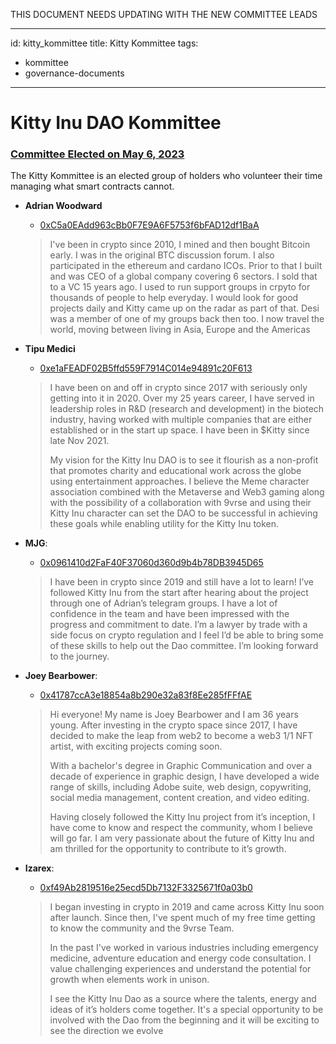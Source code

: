 

THIS DOCUMENT NEEDS UPDATING WITH THE NEW COMMITTEE LEADS




---
id: kitty_kommittee
title: Kitty Kommittee
tags:
  - kommittee
  - governance-documents
---

# Kitty Inu DAO Kommittee 
### [Committee Elected on May 6, 2023](https://snapshot.org/#/kittyinudao.eth/proposal/0x1664e4688ab7a06993bd32e8263d8263ae239ac55a922ea6fa3291b7b583223d)

The Kitty Kommittee is an elected group of holders who volunteer their time managing what smart contracts cannot. 

- **Adrian Woodward** 

    - [0xC5a0EAdd963cBb0F7E9A6F5753f6bFAD12df1BaA](https://etherscan.io/address/0xC5a0EAdd963cBb0F7E9A6F5753f6bFAD12df1BaA)

    > I've been in crypto since 2010, I mined and then bought Bitcoin early. I was in the original BTC discussion forum. I also participated in the ethereum and cardano ICOs. Prior to that I built and was CEO of a global company covering 6 sectors. I sold that to a VC 15 years ago. I used to run support groups in crpyto for thousands of people to help everyday. I would look for good projects daily and Kitty came up on the radar as part of that. Desi was a member of one of my groups back then too. I now travel the world, moving between living in Asia, Europe and the Americas

- **Tipu Medici** 

    - [0xe1aFEADF02B5ffd559F7914C014e94891c20F613](https://etherscan.io/address/0xe1aFEADF02B5ffd559F7914C014e94891c20F613)

    > I have been on and off in crypto since 2017 with seriously only getting into it in 2020. Over my 25 years career, I have served in leadership roles in R&D (research and development) in the biotech industry, having worked with multiple companies that are either established or in the start up space. I have been in $Kitty since late Nov 2021. 
    >
    >My vision for the Kitty Inu DAO is to see it flourish as a non-profit that promotes charity and educational work across the globe using entertainment approaches. I believe the Meme character association combined with the Metaverse and Web3 gaming along with the possibility of a collaboration with 9vrse and using their Kitty Inu character can set the DAO to be successful in achieving these goals while enabling utility for the Kitty Inu token.

- **MJG**: 

    - [0x0961410d2FaF40F37060d360d9b4b78DB3945D65](https://etherscan.io/address/0x0961410d2FaF40F37060d360d9b4b78DB3945D65)

    > I have been in crypto since 2019 and still have a lot to learn! I’ve followed Kitty Inu from the start after hearing about the project through one of Adrian’s telegram groups. I have a lot of confidence in the team and have been impressed with the progress and commitment to date. I’m a lawyer by trade with a side focus on crypto regulation and I feel I’d be able to bring some of these skills to help out the Dao committee. I’m looking forward to the journey.

- **Joey Bearbower**: 

    - [0x41787ccA3e18854a8b290e32a83f8Ee285fFFfAE](https://etherscan.io/address/0x41787ccA3e18854a8b290e32a83f8Ee285fFFfAE)

    > Hi everyone! My name is Joey Bearbower and I am 36 years young. After investing in the crypto space since 2017, I have decided to make the leap from web2 to become a web3 1/1 NFT artist, with exciting projects coming soon.
    >
    > With a bachelor's degree in Graphic Communication and over a decade of experience in graphic design, I have developed a wide range of skills, including Adobe suite, web design, copywriting, social media management, content creation, and video editing. 
    >
    >Having closely followed the Kitty Inu project from it’s inception, I have come to know and respect the community, whom I believe will go far. I am very passionate about the future of Kitty Inu and am thrilled for the opportunity to contribute to it’s growth.

- **Izarex**: 
    - [0xf49Ab2819516e25ecd5Db7132F3325671f0a03b0](https://etherscan.io/address/0xf49Ab2819516e25ecd5Db7132F3325671f0a03b0)

    > I began investing in crypto in 2019 and came across Kitty Inu soon after launch.  Since then, I've spent much of my free time getting to know the community and the 9vrse Team.
    >
    > In the past I've worked in various industries including emergency medicine, adventure education and energy code consultation.   I value challenging experiences and understand the potential for growth when elements work in unison.
    >
    > I see the Kitty Inu Dao as a source where the talents, energy and ideas of it’s holders come together.   It's a special opportunity to be involved with the Dao from the beginning and it will be exciting to see the direction we evolve

